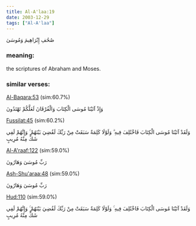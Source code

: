 ```yaml
---
title: Al-A'laa:19
date: 2003-12-29
tags: ["Al-A'laa"]
---
```

صُحُفِ إِبْرَاهِيمَ وَمُوسَىٰ
### meaning: 
the scriptures of Abraham and Moses.
### similar verses: 

[Al-Baqara:53](/2/53) (sim:60.7%)

وَإِذْ آتَيْنَا مُوسَى الْكِتَابَ وَالْفُرْقَانَ لَعَلَّكُمْ تَهْتَدُونَ

[Fussilat:45](/41/45) (sim:60.2%)

وَلَقَدْ آتَيْنَا مُوسَى الْكِتَابَ فَاخْتُلِفَ فِيهِ ۗ وَلَوْلَا كَلِمَةٌ سَبَقَتْ مِنْ رَبِّكَ لَقُضِيَ بَيْنَهُمْ ۚ وَإِنَّهُمْ لَفِي شَكٍّ مِنْهُ مُرِيبٍ

[Al-A'raaf:122](/7/122) (sim:59.0%)

رَبِّ مُوسَىٰ وَهَارُونَ

[Ash-Shu'araa:48](/26/48) (sim:59.0%)

رَبِّ مُوسَىٰ وَهَارُونَ

[Hud:110](/11/110) (sim:59.0%)

وَلَقَدْ آتَيْنَا مُوسَى الْكِتَابَ فَاخْتُلِفَ فِيهِ ۚ وَلَوْلَا كَلِمَةٌ سَبَقَتْ مِنْ رَبِّكَ لَقُضِيَ بَيْنَهُمْ ۚ وَإِنَّهُمْ لَفِي شَكٍّ مِنْهُ مُرِيبٍ
